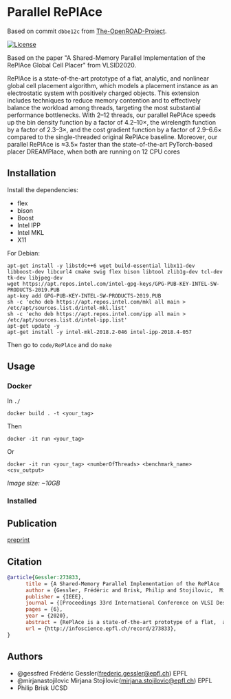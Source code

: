 # Parallel RePlAce

Based on commit `dbbe12c` from [The-OpenROAD-Project](https://github.com/The-OpenROAD-Project/RePlAce).

[![License](https://img.shields.io/badge/License-BSD%203--Clause-blue.svg)](https://opensource.org/licenses/BSD-3-Clause)

Based on the paper "A Shared-Memory Parallel Implementation of the RePlAce Global Cell Placer" from VLSID2020.

RePlAce is a state-of-the-art prototype of a flat, analytic, and nonlinear global cell placement algorithm, which models a placement instance as an electrostatic system with positively charged objects. 
This extension includes techniques to reduce memory contention and to effectively balance the workload among threads, targeting the most substantial performance bottlenecks. 
With 2–12 threads, our parallel RePlAce speeds up the bin density function by a factor of 4.2–10×, the wirelength function by a factor of 2.3–3×, and the cost gradient function by a factor of 2.9–6.6× compared to the single-threaded original RePlAce baseline. Moreover, our parallel RePlAce is ≈3.5× faster than the state-of-the-art PyTorch-based placer DREAMPlace, when both are running on 12 CPU cores

## Installation

Install the dependencies:

- flex
- bison
- Boost
- Intel IPP
- Intel MKL
- X11

For Debian:

```shell
apt-get install -y libstdc++6 wget build-essential libx11-dev libboost-dev libcurl4 cmake swig flex bison libtool zlib1g-dev tcl-dev tk-dev libjpeg-dev
wget https://apt.repos.intel.com/intel-gpg-keys/GPG-PUB-KEY-INTEL-SW-PRODUCTS-2019.PUB
apt-key add GPG-PUB-KEY-INTEL-SW-PRODUCTS-2019.PUB
sh -c 'echo deb https://apt.repos.intel.com/mkl all main > /etc/apt/sources.list.d/intel-mkl.list'
sh -c 'echo deb https://apt.repos.intel.com/ipp all main > /etc/apt/sources.list.d/intel-ipp.list'
apt-get update -y
apt-get install -y intel-mkl-2018.2-046 intel-ipp-2018.4-057 
```

Then go to `code/RePlAce` and do `make`

## Usage

### Docker

In `./`

`docker build . -t <your_tag>`

Then

`docker -it run <your_tag>`

Or 

`docker -it run <your_tag> <numberOfThreads> <benchmark_name> <csv_output>`

*Image size: ~10GB*

### Installed



## Publication

[preprint](https://infoscience.epfl.ch/record/273833?ln=en)

## Citation

```bibtex
@article{Gessler:273833,
      title = {A Shared-Memory Parallel Implementation of the RePlAce  Global Cell Placer},
      author = {Gessler, Frédéric and Brisk, Philip and Stojilovic,  Mirjana},
      publisher = {IEEE},
      journal = {[Proceedings 33rd International Conference on VLSI Design,  Held concurrently with 19th International Conference on  Embedded Systems]},
      pages = {6},
      year = {2020},
      abstract = {RePlAce is a state-of-the-art prototype of a flat,  analytic, and nonlinear global cell placement algorithm,  which models a placement instance as an electrostatic  system with positively charged objects. It can handle  large-scale standard-cell and mixed-cell placement, while  achieving shorter wirelength and similar or shorter  runtimes than other state-of-the-art placers on the  ISPD-2005/2006 standard-cell benchmarks; however, the  runtime of RePlAce on these benchmarks ranges from 15  minutes to 5+ hours on a 2.6 GHz Intel Xeon server running  a single thread, rendering development cycles prohibitively  long. To address this concern, this paper introduces a  multi-threaded shared-memory implementation of RePlAce. The  contributions include techniques to reduce memory  contention and to effectively balance the workload among  threads, targeting the most substantial performance  bottlenecks. With 2–12 threads, our parallel RePlAce  speeds up the bin density function by a factor of  4.2–10×, the wirelength function by a factor of  2.3–3×, and the cost gradient function by a factor of  2.9–6.6× compared to the single-threaded original  RePlAce baseline. Moreover, our parallel RePlAce is  ≈3.5× faster than the state-of-the-art PyTorch-based  placer DREAMPlace, when both are running on 12 CPU cores.},
      url = {http://infoscience.epfl.ch/record/273833},
}
```

## Authors
- @gessfred Frédéric Gessler(frederic.gessler@epfl.ch) EPFL
- @mirjanastojilovic Mirjana Stojilovic(mirjana.stojilovic@epfl.ch) EPFL
- Philip Brisk UCSD